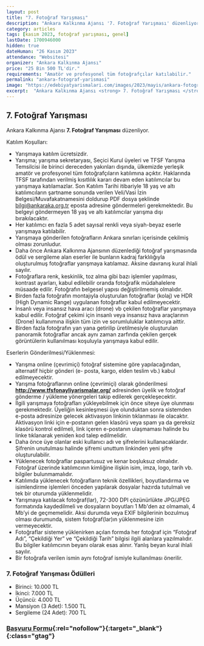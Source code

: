 ```yaml
---
layout: post
title: "7. Fotoğraf Yarışması"
description: "Ankara Kalkınma Ajansı '7. Fotoğraf Yarışması' düzenliyor."
category: articles
tags: [kasım 2023, fotoğraf yarışması, genel]
lastDate: 1700946000
hidden: true
dateHuman: "26 Kasım 2023"
attendance: "Websitesi"
organizer: "Ankara Kalkınma Ajansı"
price: "25 Bin 500 TL'dir."
requirements: "Amatör ve profesyonel tüm fotoğrafçılar katılabilir."
permalink: "ankara-fotograf-yarismasi"
image: "https://edebiyatyarismalari.com/images/2023/mayis/ankara-fotograf-yarismasi.jpg"
excerpt:  "Ankara Kalkınma Ajansı <strong> 7. Fotoğraf Yarışması </strong> düzenliyor."
---
```


## 7. Fotoğraf Yarışması
Ankara Kalkınma Ajansı **7. Fotoğraf Yarışması** düzenliyor.  

Katılım Koşulları:
- Yarışmaya katılım ücretsizdir.
- Yarışma; yarışma sekretaryası, Seçici Kurul üyeleri ve TFSF Yarışma Temsilcisi ile birinci dereceden yakınları dışında, ülkemizde yerleşik amatör ve profesyonel tüm fotoğrafçıların katılımına açıktır. Haklarında TFSF tarafından verilmiş kısıtlılık kararı devam eden katılımcılar bu yarışmaya katılamazlar. Son Katılım Tarihi itibariyle 18 yaş ve altı katılımcıların şartname sonunda verilen Veli/Vasi İzin Belgesi/Muvafakatnamesini doldurup
PDF dosya şeklinde bilgi@ankaraka.org.tr eposta adresine göndermeleri gerekmektedir. Bu belgeyi göndermeyen 18 yaş ve altı katılımcılar yarışma dışı bırakılacaktır.
- Her katılımcı en fazla 5 adet sayısal renkli veya siyah-beyaz eserle yarışmaya katılabilir.
- Yarışmaya gönderilen fotoğrafların Ankara sınırları içerisinde çekilmiş olması zorunludur.
- Daha önce Ankara Kalkınma Ajansının düzenlediği fotoğraf yarışmasında ödül ve sergileme alan eserler ile bunların kadraj farklılığıyla oluşturulmuş fotoğraflar yarışmaya katılamaz. Aksine davranış kural ihlali sayılır.
- Fotoğraflara renk, keskinlik, toz alma gibi bazı işlemler yapılması, kontrast ayarları, kabul edilebilir oranda fotoğrafik müdahalelere müsaade edilir. Fotoğrafın belgesel yapısı değiştirilmemiş olmalıdır.
- Birden fazla fotoğrafın montajıyla oluşturulan fotoğraflar (kolaj) ve HDR (High Dynamic Range) uygulanan fotoğraflar kabul edilmeyecektir.
- İnsanlı veya insansız hava aracı (drone) vb çekilen fotoğraflar yarışmaya kabul edilir. Fotoğraf çekimi için insanlı veya insansız hava araçlarının (Drone) kullanımına ilişkin tüm izin ve sorumluluklar katılımcıya aittir.
- Birden fazla fotoğrafın yan yana getirilip üretilmesiyle oluşturulan panoramik fotoğraflar ancak aynı zaman zarfında çekilen gerçek görüntülerin kullanılması koşuluyla yarışmaya kabul edilir.

Eserlerin Gönderilmesi/Yüklenmesi:
- Yarışma online (çevrimiçi) fotoğraf sistemine göre yapılacağından, alternatif hiçbir gönderi (e- posta, kargo, elden teslim vb.) kabul edilmeyecektir.
- Yarışma fotoğraflarının online (çevrimiçi) olarak gönderilmesi **http://www.tfsfonayliyarismalar.org/** adresinden üyelik ve fotoğraf gönderme / yükleme yönergeleri takip edilerek gerçekleşecektir.
- İlgili yarışmaya fotoğrafları yükleyebilmek için önce siteye üye olunması gerekmektedir. Üyeliğin kesinleşmesi üye olunduktan sonra sistemden e-posta adresinize gelecek aktivasyon linkinin tıklanması ile olacaktır. Aktivasyon linki için e-postanın gelen klasörü veya spam ya da gereksiz klasörü kontrol edilmeli, link içeren e-postanın ulaşmaması halinde bu linke tıklanarak yeniden kod talep edilmelidir.
- Daha önce üye olanlar eski kullanıcı adı ve şifrelerini kullanacaklardır. Şifrenin unutulması halinde şifremi unuttum linkinden yeni şifre oluşturulabilir.
- Yüklenecek fotoğraflar paspartusuz ve kenar boşluksuz olmalıdır. Fotoğraf üzerinde katılımcının kimliğine ilişkin isim, imza, logo, tarih vb. bilgiler bulunmamalıdır. 
- Katılımda yüklenecek fotoğrafların teknik özellikleri, boyutlandırma ve isimlendirme işlemleri önceden yapılarak dosyalar hazırda tutulmalı ve tek bir oturumda yüklenmelidir.
- Yarışmaya katılacak fotoğraf(lar), 72-300 DPI çözünürlükte JPG/JPEG formatında kaydedilmeli ve dosyaların boyutları 1 Mb'den az olmamalı, 4 Mb’yi de geçmemelidir. Aksi durumda veya EXIF bilgilerinin bozulmuş olması durumunda, sistem fotoğraf(lar)ın yüklenmesine izin vermeyecektir.
- Fotoğraflar sisteme yüklenirken açılan formda her fotoğraf için “Fotoğraf Adı”, “Çekildiği Yer” ve “Çekildiği Tarih” bilgisi ilgili alanlara yazılmalıdır. Bu bilgiler katılımcının beyanı olarak esas alınır. Yanlış beyan kural ihlali sayılır.
- Bir fotoğrafa verilen ismin aynı fotoğraf ismiyle kullanılması önerilir.


### 7. Fotoğraf Yarışması Ödülleri
- Birinci: 10.000 TL
- İkinci: 7.000 TL
- Üçüncü: 4.000 TL
- Mansiyon (3 Adet): 1.500 TL
- Sergileme (24 Adet): 700 TL


### [Başvuru Formu](https://tfsfonayliyarismalar.org/tr/yarisma/detay/ankara-nin-tarihi-ve-kueltuerel-yapilari-7-fotograf-yarismasi-tr/?ref=edebiyatyarismalari.com){:rel="nofollow"}{:target="_blank"}{:class="gtag"}